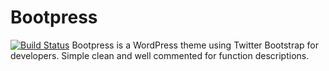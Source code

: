 # Bootpress
[![Build Status](https://travis-ci.org/mintsmm/Bootpress.svg?branch=master)](https://travis-ci.org/mintsmm/Bootpress)
Bootpress is a WordPress theme using Twitter Bootstrap for developers. Simple clean and well commented for function descriptions.
